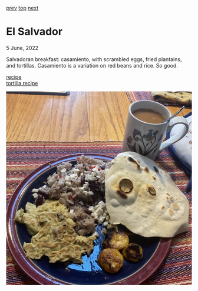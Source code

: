 [prev](egypt.md)
[top](../index.md)
[next](equatorial_guinea.md)
# El Salvador
5 June, 2022


Salvadoran breakfast: casamiento, with scrambled eggs, fried
plantains, and tortillas. Casamiento is a variation on red beans and
rice. So good.

[recipe](https://www.quericavida.com/recipes/salvadoran-breakfast-casamiento/8cb73ea3-c12f-4701-9bf3-84087f233587)<br>
[tortilla recipe](https://www.tasteofhome.com/recipes/homemade-tortillas/)

![breakfast](images/el_salvador.jpeg)
